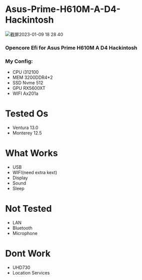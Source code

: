 # Asus-Prime-H610M-A-D4-Hackintosh
![截屏2023-01-09 18 28 40](https://user-images.githubusercontent.com/32994395/211289112-2a22b356-5169-41d4-b03b-ad303c187998.jpg)

### Opencore Efi for Asus Prime H610M A D4 Hackintosh
### My Config:
- CPU     i312100  
- MEM     3200DDR4*2  
- SSD     Nvme 512  
- GPU     RX5600XT  
- WIFI    Ax201a  
# Tested Os
- Ventura 13.0  
- Monterey 12.5
# What Works
- USB
- WIFI(need extra kext)
- Display
- Sound
- Sleep
# Not Tested
- LAN
- Bluetooth
- Microphone
# Dont Work
- UHD730
- Location Services
